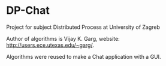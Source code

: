 # DP-Chat
Project for subject Distributed Process at University of Zagreb

Author of algorithms is Vijay K. Garg, website: http://users.ece.utexas.edu/~garg/.

Algorithms were reused to make a Chat application with a GUI.
